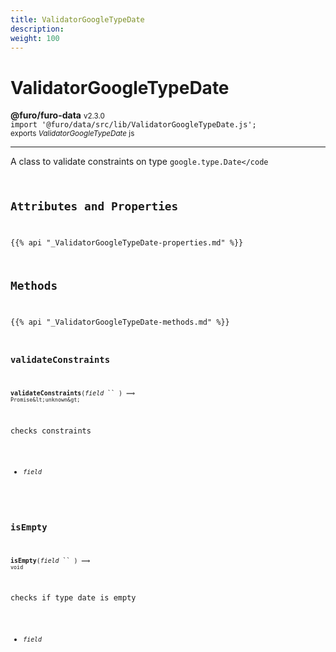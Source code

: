 ```yaml
---
title: ValidatorGoogleTypeDate
description: 
weight: 100
---
```


# ValidatorGoogleTypeDate

**@furo/furo-data** <small>v2.3.0</small>
<br>`import '@furo/data/src/lib/ValidatorGoogleTypeDate.js';`<small>
<br>exports *ValidatorGoogleTypeDate* js</small>


****

A class to validate constraints on type <code>google.type.Date</code

## Attributes and Properties
{{% api "_ValidatorGoogleTypeDate-properties.md" %}}









## Methods
{{% api "_ValidatorGoogleTypeDate-methods.md" %}}


### **validateConstraints**
<small>**validateConstraints**(*field* `` ) ⟹ `Promise&lt;unknown&gt;`</small>

checks constraints

- <small>*field* </small>
<br><br>

### **isEmpty**
<small>**isEmpty**(*field* `` ) ⟹ `void`</small>

checks if type date is empty

- <small>*field* </small>
<br><br>


